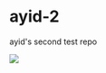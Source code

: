 # ayid-2
ayid's second test repo

![](https://github.com/elamaran619/ayid-2/workflows/CI/badge.svg)
